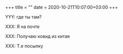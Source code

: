 +++
title = ""
date = 2020-10-21T10:07:00+03:00
+++

YYY: где ты там?


XXX: Я на почте


XXX: Получаю ковид из китая


XXX: Т.е посылку


